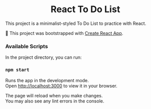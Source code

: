 <h1 align="center">React To Do List </h1>
This project is a minimalist-styled To Do List to practice with React.


🥾 This project was bootstrapped with [Create React App](https://github.com/facebook/create-react-app).

<h3> Available Scripts </h3>

In the project directory, you can run:

### `npm start`

Runs the app in the development mode.\
Open [http://localhost:3000](http://localhost:3000) to view it in your browser.

The page will reload when you make changes.\
You may also see any lint errors in the console.
